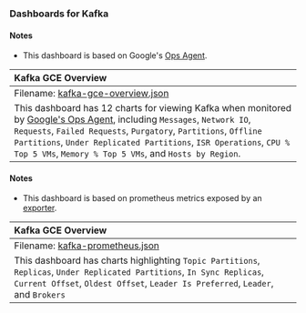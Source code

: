### Dashboards for Kafka

#### Notes

- This dashboard is based on Google's [Ops Agent](https://cloud.google.com/stackdriver/docs/solutions/agents/ops-agent).


|Kafka GCE Overview|
|:------------------|
|Filename: [kafka-gce-overview.json](kafka-gce-overview.json)|
|This dashboard has 12 charts for viewing Kafka when monitored by [Google's Ops Agent](https://cloud.google.com/stackdriver/docs/solutions/agents/ops-agent/third-party/kafka#monitored-metrics), including `Messages`, `Network IO`, `Requests`, `Failed Requests`, `Purgatory`, `Partitions`, `Offline Partitions`, `Under Replicated Partitions`, `ISR Operations`, `CPU % Top 5 VMs`, `Memory % Top 5 VMs`, and `Hosts by Region`.

#### Notes

- This dashboard is based on prometheus metrics exposed by an [exporter](https://github.com/danielqsj/kafka_exporter).

|Kafka GCE Overview|
|:------------------|
|Filename: [kafka-prometheus.json](kafka-prometheus.json)|
|This dashboard has charts highlighting `Topic Partitions`, `Replicas`, `Under Replicated Partitions`, `In Sync Replicas`, `Current Offset`, `Oldest Offset`, `Leader Is Preferred`, `Leader`, and `Brokers`
